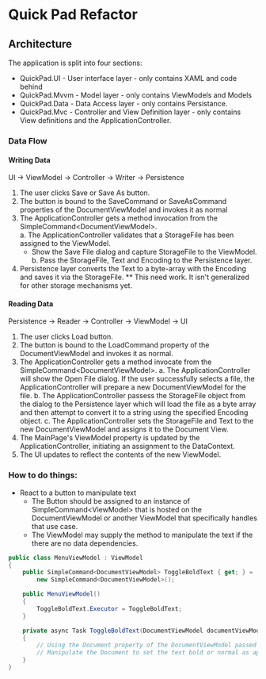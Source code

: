 # Quick Pad Refactor

## Architecture

The application is split into four sections:

* QuickPad.UI - User interface layer - only contains XAML and code behind
* QuickPad.Mvvm - Model layer - only contains ViewModels and Models
* QuickPad.Data - Data Access layer - only contains Persistance.
* QuickPad.Mvc - Controller and View Definition layer - only contains View definitions and the ApplicationController.

### Data Flow

#### Writing Data

UI -> ViewModel -> Controller -> Writer -> Persistence

1. The user clicks Save or Save As button.
2. The button is bound to the SaveCommand or SaveAsCommand properties of the DocumentViewModel and invokes it as normal
3. The ApplicationController gets a method invocation from the SimpleCommand&lt;DocumentViewModel&gt;.  
   a. The ApplicationController validates that a StorageFile has been assigned to the ViewModel.
      * Show the Save File dialog and capture StorageFile to the ViewModel.
   b. Pass the StorageFile, Text and Encoding to the Persistence layer.
4. Persistence layer converts the Text to a byte-array with the Encoding and saves it via the StorageFile. ** This need work.  It isn't generalized for other storage mechanisms yet.

#### Reading Data

Persistence -> Reader -> Controller -> ViewModel -> UI

1. The user clicks Load button.
2. The button is bound to the LoadCommand property of the DocumentViewModel and invokes it as normal.
3. The ApplicationController gets a method invocate from the SimpleCommand&lt;DocumentViewModel&gt;.
   a. The ApplicationController will show the Open File dialog.  If the user successfully selects a file, 
        the ApplicationController will prepare a new DocumentViewModel for the file.
   b. The ApplicationController passess the StorageFile object from the dialog to the Persistence layer
        which will load the file as a byte array and then attempt to convert it to a string using the
        specified Encoding object.
   c. The ApplicationController sets the StorageFile and Text to the new DocumentViewModel and assigns it to the Document View.
4. The MainPage's ViewModel property is updated by the ApplicationController, initiating an assignment to the DataContext.
5. The UI updates to reflect the contents of the new ViewModel.

### How to do things:

* React to a button to manipulate text
  * The Button should be assigned to an instance of SimpleCommand&lt;ViewModel&gt; that is 
    hosted on the DocumentViewModel or another ViewModel that specifically handles that use case.
  * The ViewModel may supply the method to manipulate the text if the there are no data dependencies.

```csharp
public class MenuViewModel : ViewModel
{
    public SimpleCommand<DocumentViewModel> ToggleBoldText { get; } = 
        new SimpleCommand<DocumentViewModel>();

    public MenuViewModel()
    {
        ToggleBoldText.Executor = ToggleBoldText;
    }

    private async Task ToggleBoldText(DocumentViewModel documentViewModel)
    {
        // Using the Document property of the DocumentViewModel passed in,
        // Manipulate the Document to set the text bold or normal as appropriate.
    }
}
```

